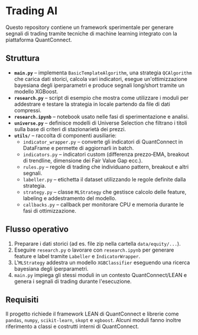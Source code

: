 # Trading AI

Questo repository contiene un framework sperimentale per generare segnali di trading tramite tecniche di machine learning integrato con la piattaforma QuantConnect.

## Struttura

- **`main.py`** – implementa `BasicTemplateAlgorithm`, una strategia `QCAlgorithm` che carica dati storici, calcola vari indicatori, esegue un'ottimizzazione bayesiana degli iperparametri e produce segnali long/short tramite un modello XGBoost.
- **`research.py`** – script di esempio che mostra come utilizzare i moduli per addestrare e testare la strategia in locale partendo da file di dati compressi.
- **`research.ipynb`** – notebook usato nelle fasi di sperimentazione e analisi.
- **`universe.py`** – definisce modelli di Universe Selection che filtrano i titoli sulla base di criteri di stazionarietà dei prezzi.
- **`utils/`** – raccolta di componenti ausiliarie:
  - `indicator_wrapper.py` – converte gli indicatori di QuantConnect in DataFrame e permette di aggiornarli in batch.
  - `indicators.py` – indicatori custom (differenza prezzo‑EMA, breakout di trendline, dimensione dei Fair Value Gap ecc.).
  - `rules.py` – regole di trading che individuano pattern, breakout e altri segnali.
  - `labeller.py` – etichetta il dataset utilizzando le regole definite dalla strategia.
  - `strategy.py` – classe `MLStrategy` che gestisce calcolo delle feature, labeling e addestramento del modello.
  - `callbacks.py` – callback per monitorare CPU e memoria durante le fasi di ottimizzazione.

## Flusso operativo

1. Preparare i dati storici (ad es. file zip nella cartella `data/equity/...`).
2. Eseguire `research.py` o lavorare con `research.ipynb` per generare feature e label tramite `Labeller` e `IndicatorWrapper`.
3. L'`MLStrategy` addestra un modello `XGBClassifier` eseguendo una ricerca bayesiana degli iperparametri.
4. `main.py` impiega gli stessi moduli in un contesto QuantConnect/LEAN e genera i segnali di trading durante l'esecuzione.

## Requisiti

Il progetto richiede il framework LEAN di QuantConnect e librerie come `pandas`, `numpy`, `scikit-learn`, `skopt` e `xgboost`. Alcuni moduli fanno inoltre riferimento a classi e costrutti interni di QuantConnect.

